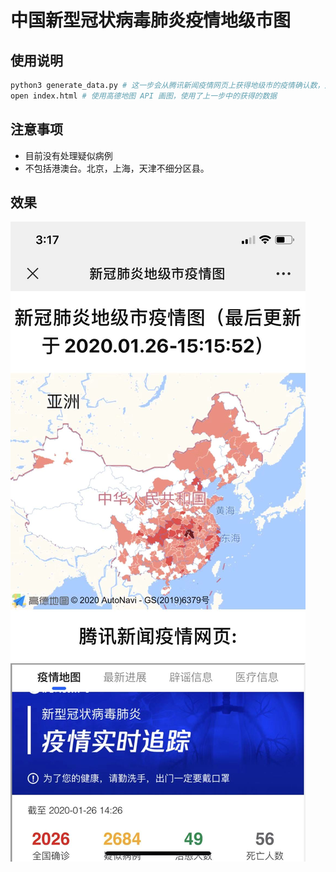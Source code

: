 # 中国新型冠状病毒肺炎疫情地级市图

## 使用说明

```bash
python3 generate_data.py # 这一步会从腾讯新闻疫情网页上获得地级市的疫情确认数，之后写入到 confirmed_data.js
open index.html # 使用高德地图 API 画图，使用了上一步中的获得的数据
```

## 注意事项
* 目前没有处理疑似病例
* 不包括港澳台。北京，上海，天津不细分区县。

## 效果

![效果图](demo.png)

